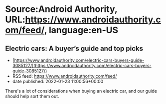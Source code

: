 # Source:Android Authority, URL:https://www.androidauthority.com/feed/, language:en-US

## Electric cars: A buyer’s guide and top picks
 - [https://www.androidauthority.com/electric-cars-buyers-guide-3085127/](https://www.androidauthority.com/electric-cars-buyers-guide-3085127/)
 - RSS feed: https://www.androidauthority.com/feed/
 - date published: 2022-01-23 11:00:56+00:00

There's a lot of considerations when buying an electric car, and our guide should help sort them out.

